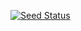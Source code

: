 [![Seed Status](https://api.seed.run/imightbejan/year-long-project-team-9/stages/staging/build_badge)](https://console.seed.run/imightbejan/year-long-project-team-9)
